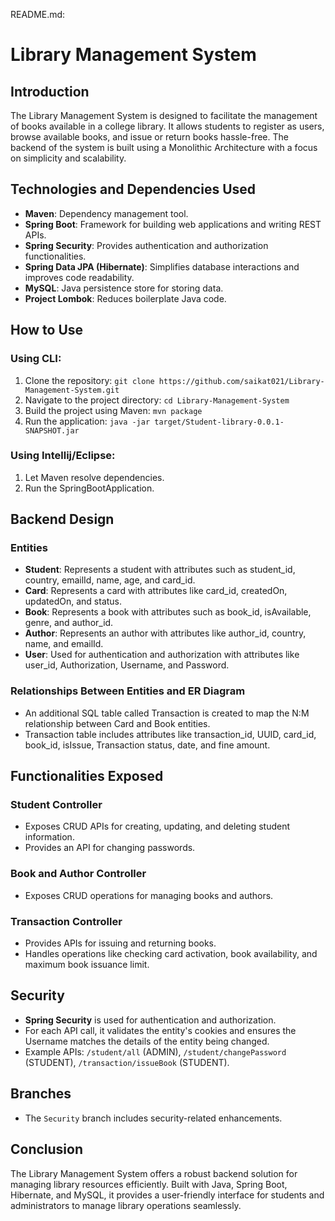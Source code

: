 README.md:

# Library Management System

## Introduction
The Library Management System is designed to facilitate the management of books available in a college library. It allows students to register as users, browse available books, and issue or return books hassle-free. The backend of the system is built using a Monolithic Architecture with a focus on simplicity and scalability.

## Technologies and Dependencies Used
- **Maven**: Dependency management tool.
- **Spring Boot**: Framework for building web applications and writing REST APIs.
- **Spring Security**: Provides authentication and authorization functionalities.
- **Spring Data JPA (Hibernate)**: Simplifies database interactions and improves code readability.
- **MySQL**: Java persistence store for storing data.
- **Project Lombok**: Reduces boilerplate Java code.

## How to Use
### Using CLI:
1. Clone the repository: `git clone https://github.com/saikat021/Library-Management-System.git`
2. Navigate to the project directory: `cd Library-Management-System`
3. Build the project using Maven: `mvn package`
4. Run the application: `java -jar target/Student-library-0.0.1-SNAPSHOT.jar`

### Using Intellij/Eclipse:
1. Let Maven resolve dependencies.
2. Run the SpringBootApplication.

## Backend Design
### Entities
- **Student**: Represents a student with attributes such as student_id, country, emailId, name, age, and card_id.
- **Card**: Represents a card with attributes like card_id, createdOn, updatedOn, and status.
- **Book**: Represents a book with attributes such as book_id, isAvailable, genre, and author_id.
- **Author**: Represents an author with attributes like author_id, country, name, and emailId.
- **User**: Used for authentication and authorization with attributes like user_id, Authorization, Username, and Password.

### Relationships Between Entities and ER Diagram
- An additional SQL table called Transaction is created to map the N:M relationship between Card and Book entities.
- Transaction table includes attributes like transaction_id, UUID, card_id, book_id, isIssue, Transaction status, date, and fine amount.

## Functionalities Exposed
### Student Controller
- Exposes CRUD APIs for creating, updating, and deleting student information.
- Provides an API for changing passwords.

### Book and Author Controller
- Exposes CRUD operations for managing books and authors.

### Transaction Controller
- Provides APIs for issuing and returning books.
- Handles operations like checking card activation, book availability, and maximum book issuance limit.

## Security
- **Spring Security** is used for authentication and authorization.
- For each API call, it validates the entity's cookies and ensures the Username matches the details of the entity being changed.
- Example APIs: `/student/all` (ADMIN), `/student/changePassword` (STUDENT), `/transaction/issueBook` (STUDENT).

## Branches
- The `Security` branch includes security-related enhancements.

## Conclusion
The Library Management System offers a robust backend solution for managing library resources efficiently. Built with Java, Spring Boot, Hibernate, and MySQL, it provides a user-friendly interface for students and administrators to manage library operations seamlessly.
